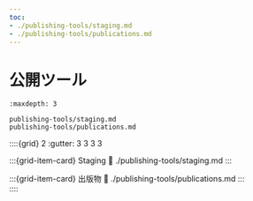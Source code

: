 ```yaml
---
toc:
- ./publishing-tools/staging.md
- ./publishing-tools/publications.md
---
```

# 公開ツール

```{toctree}
:maxdepth: 3

publishing-tools/staging.md
publishing-tools/publications.md
```

::::{grid} 2
:gutter: 3 3 3 3

:::{grid-item-card} Staging
:link: ./publishing-tools/staging.md
:::

:::{grid-item-card} 出版物
:link: ./publishing-tools/publications.md
:::  
::::
